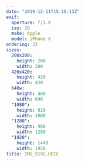 ```yaml
---
date: "2019-12-11T15:18:13Z"
exif:
  aperture: f/1.8
  iso: 20
  make: Apple
  model: iPhone X
ordering: 33
sizes:
  200x200:
    height: 200
    width: 200
  420x420:
    height: 420
    width: 420
  640w:
    height: 480
    width: 640
  "1080":
    height: 810
    width: 1080
  "1280":
    height: 960
    width: 1280
  "1920":
    height: 1440
    width: 1920
title: IMG_9192.HEIC
---
```

